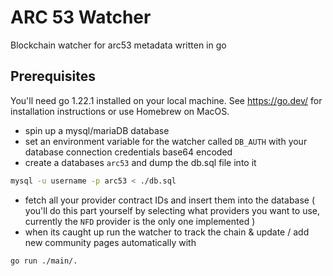 # ARC 53 Watcher

Blockchain watcher for arc53 metadata written in go

## Prerequisites

You'll need go 1.22.1 installed on your local machine. See https://go.dev/ for installation instructions or use Homebrew on MacOS.

- spin up a mysql/mariaDB database
- set an environment variable for the watcher called `DB_AUTH` with your database connection credentials base64 encoded
- create a databases `arc53` and dump the db.sql file into it
```bash
mysql -u username -p arc53 < ./db.sql
```
- fetch all your provider contract IDs and insert them into the database ( you'll do this part yourself by selecting what providers you want to use, currently the `NFD` provider is the only one implemented )
- when its caught up run the watcher to track the chain & update / add new community pages automatically with
```bash
go run ./main/.
```
